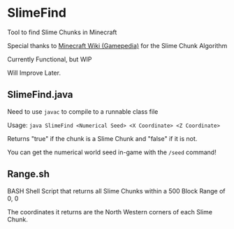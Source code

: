 # SlimeFind
Tool to find Slime Chunks in Minecraft

Special thanks to [Minecraft Wiki (Gamepedia)](https://minecraft.gamepedia.com/Slime#.22Slime_chunks.22) for the Slime Chunk Algorithm

Currently Functional, but WIP

Will Improve Later.

## SlimeFind.java
Need to use `javac` to compile to a runnable class file

Usage: `java SlimeFind <Numerical Seed> <X Coordinate> <Z Coordinate>`

Returns "true" if the chunk is a Slime Chunk and "false" if it is not.

You can get the numerical world seed in-game with the `/seed` command!

## Range.sh
BASH Shell Script that returns all Slime Chunks within a 500 Block Range of 0, 0

The coordinates it returns are the North Western corners of each Slime Chunk.

